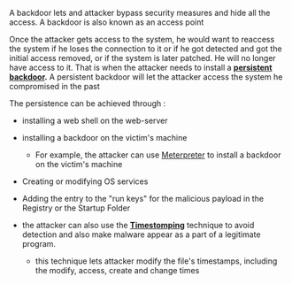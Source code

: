A backdoor lets and attacker bypass security measures and hide all the access. A backdoor is also known as an access point

Once the attacker gets access to the system, he would want to reaccess the system if he loses the connection to it or if he got detected and got the initial access removed, or if the system is later patched. He will no longer have access to it. That is when the attacker needs to install a **[persistent backdoor](https://www.offensive-security.com/metasploit-unleashed/persistent-backdoors/).** A persistent backdoor will let the attacker access the system he compromised in the past

The persistence can be achieved through : 
- installing  a web shell on the web-server
- installing a backdoor on the victim's machine
	- For example, the attacker can use [Meterpreter](https://www.offensive-security.com/metasploit-unleashed/meterpreter-backdoor/) to install a backdoor on the victim's machine
	  
- Creating or modifying OS services
- Adding the entry to the "run keys" for the malicious payload in the Registry or the Startup Folder
- the attacker can also use the **[Timestomping](https://attack.mitre.org/techniques/T1070/006/)** technique to avoid detection and also make malware appear as a part of a legitimate program.
	- this technique lets attacker modify the file's timestamps, including the modify, access, create and change times